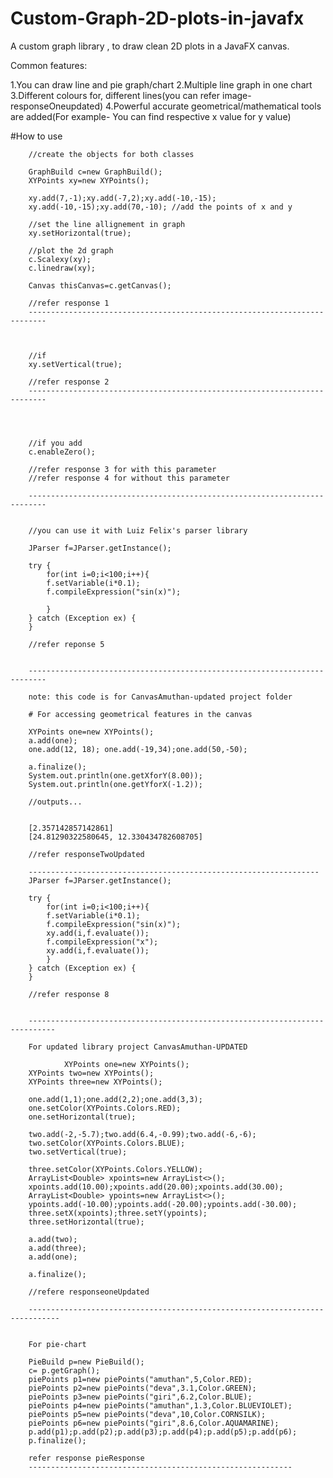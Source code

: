 # Custom-Graph-2D-plots-in-javafx
A custom graph library , to draw  clean 2D plots in a JavaFX canvas.

Common features:

1.You can draw line and pie graph/chart
2.Multiple line graph in one chart
3.Different colours for, different lines(you can refer image-responseOneupdated)
4.Powerful accurate geometrical/mathematical tools are added(For example- You can find respective x value for y value)


#How to use
        
        //create the objects for both classes
        
        GraphBuild c=new GraphBuild();
        XYPoints xy=new XYPoints();
        
        xy.add(7,-1);xy.add(-7,2);xy.add(-10,-15);
        xy.add(-10,-15);xy.add(70,-10); //add the points of x and y
        
        //set the line allignement in graph
        xy.setHorizontal(true);
        
        //plot the 2d graph
        c.Scalexy(xy);
        c.linedraw(xy);
        
        Canvas thisCanvas=c.getCanvas();
        
        //refer response 1
        --------------------------------------------------------------------------
        
        
        
        //if
        xy.setVertical(true);
        
        //refer response 2
        --------------------------------------------------------------------------
        
        
        
        
        //if you add
        c.enableZero();
        
        //refer response 3 for with this parameter
        //refer response 4 for without this parameter
        
        --------------------------------------------------------------------------
        
        
        //you can use it with Luiz Felix's parser library
        
        JParser f=JParser.getInstance();
        
        try {
            for(int i=0;i<100;i++){
            f.setVariable(i*0.1);
            f.compileExpression("sin(x)");
            
            }   
        } catch (Exception ex) {
        }
        
        //refer reponse 5
        
        
        --------------------------------------------------------------------------
        
        note: this code is for CanvasAmuthan-updated project folder
        
        # For accessing geometrical features in the canvas
        
        XYPoints one=new XYPoints();
        a.add(one);
        one.add(12, 18); one.add(-19,34);one.add(50,-50);
       
        a.finalize();
        System.out.println(one.getXforY(8.00));
        System.out.println(one.getYforX(-1.2));
        
        //outputs...
        
        
        [2.357142857142861]
        [24.81290322580645, 12.330434782608705]
        
        //refer responseTwoUpdated
        
        -----------------------------------------------------------------
        JParser f=JParser.getInstance();
        
        try {
            for(int i=0;i<100;i++){
            f.setVariable(i*0.1);
            f.compileExpression("sin(x)");
            xy.add(i,f.evaluate());
            f.compileExpression("x");
            xy.add(i,f.evaluate());
            }   
        } catch (Exception ex) {
        }
      
        //refer response 8
        
        
        ----------------------------------------------------------------------------
        
        For updated library project CanvasAmuthan-UPDATED
        
                XYPoints one=new XYPoints();
        XYPoints two=new XYPoints();
        XYPoints three=new XYPoints();
        
        one.add(1,1);one.add(2,2);one.add(3,3);
        one.setColor(XYPoints.Colors.RED);
        one.setHorizontal(true);
        
        two.add(-2,-5.7);two.add(6.4,-0.99);two.add(-6,-6);
        two.setColor(XYPoints.Colors.BLUE);
        two.setVertical(true);
        
        three.setColor(XYPoints.Colors.YELLOW);
        ArrayList<Double> xpoints=new ArrayList<>();
        xpoints.add(10.00);xpoints.add(20.00);xpoints.add(30.00);
        ArrayList<Double> ypoints=new ArrayList<>();
        ypoints.add(-10.00);ypoints.add(-20.00);ypoints.add(-30.00);
        three.setX(xpoints);three.setY(ypoints);
        three.setHorizontal(true);
        
        a.add(two);
        a.add(three);
        a.add(one);
        
        a.finalize();
        
        //refere responseoneUpdated
        
        -----------------------------------------------------------------------------

        
        For pie-chart
        
        PieBuild p=new PieBuild();
        c= p.getGraph();
        piePoints p1=new piePoints("amuthan",5,Color.RED);
        piePoints p2=new piePoints("deva",3.1,Color.GREEN);
        piePoints p3=new piePoints("giri",6.2,Color.BLUE);
        piePoints p4=new piePoints("amuthan",1.3,Color.BLUEVIOLET);
        piePoints p5=new piePoints("deva",10,Color.CORNSILK);
        piePoints p6=new piePoints("giri",8.6,Color.AQUAMARINE);
        p.add(p1);p.add(p2);p.add(p3);p.add(p4);p.add(p5);p.add(p6);
        p.finalize();
        
        refer response pieResponse
        -----------------------------------------------------------
        
        
